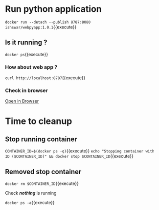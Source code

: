 # Run python application 

`docker run --detach --publish 8787:8080 ishswar/webpyapp:1.0.1`{{execute}}

## Is it running ? 

`docker ps`{{execute}}

### How about web app ? 

`curl http://localhost:8787`{{execute}}

### Check in browser 

[Open in Browser](https://[[HOST_SUBDOMAIN]]-8787-[[KATACODA_HOST]].environments.katacoda.com)

# Time to cleanup 

## Stop running container 

`CONTAINER_ID=$(docker ps -q)`{{execute}}
`echo "Stopping container with ID ($CONTAINER_ID)" && docker stop $CONTAINER_ID`{{execute}}

## Removed stop container 

`docker rm $CONTAINER_ID`{{execute}}

Check ***nothing*** is running 

`docker ps -a`{{execute}}

